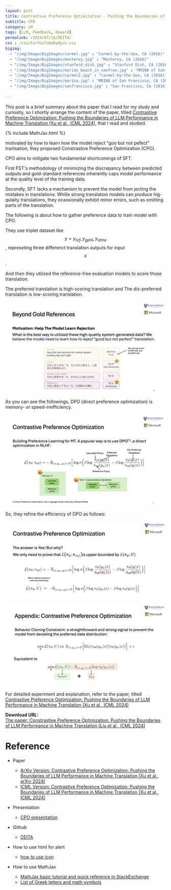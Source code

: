```yaml
---
layout: post
title: Contrastive Preference Optimization - Pushing the Boundaries of LLM Performance in Machine Translation
subtitle: CPO
category: LM
tags: [LLM, Feedback, Reward]
permalink: /2024/07/16/DEITA/
css : /css/ForYouTubeByHyun.css
bigimg: 
  - "/img/Image/BigImages/carmel.jpg" : "Carmel-by-the-Sea, CA (2016)"
  - "/img/Image/BigImages/monterey.jpg" : "Monterey, CA (2016)"
  - "/img/Image/BigImages/stanford_dish.jpg" : "Stanford Dish, CA (2016)"
  - "/img/Image/BigImages/marian_beach_in_sanfran.jpg" : "MRINA of San Francisco, CA (2016)"
  - "/img/Image/BigImages/carmel2.jpg" : "Carmel-by-the-Sea, CA (2016)"
  - "/img/Image/BigImages/marina.jpg" : "MRINA of San Francisco, CA (2016)"
  - "/img/Image/BigImages/sanfrancisco.jpg" : "San Francisco, CA (2016)"
  
---
```


This post is a brief summary about the paper that I read for my study and curiosity, so I shortly arrange the content of the paper, titled [Contrastive Preference Optimization: Pushing the Boundaries of LLM Performance in Machine Translation (Xu et al., ICML 2024)](https://icml.cc/virtual/2024/poster/34994), that I read and studied. 

{% include MathJax.html %}

motivated by how to learn how the model reject "goo but not pefect" tranlsation, they proposed Constrastive Preference Optimization (CPO).

CPO aims to mitigate two fundamental shortcomings of SFT. 

First FST's methodology of minimizing the discrepancy between predicted outputs and gold-standard references inherently caps model performance at the quality level of the training data.

Secondly, SFT lacks a mechanism to prevent the model from jecting the mistakes in translations. 
Whille strong translation models can produce hig-qulaity translations, they ocassionally exhibit minor errors, such as omitting parts of the translation. 

The following is about how to gather preference data to train model with CPO.

They use triplet dataset like $$ y = {y_{ref}, y_{gpt4}, y_{alma}} $$, represeting three differenct translation outputs for input $$x$$.

And then they utilized the reference-free evaluation models to score those translation.

The preferred translation is high-scoring translation and The dis-preferred translation is low-scoring translation.

![Xu et al., ICML 2024](/img/Image/NaturalLanguageProcessing/Papers/RL/2024-07-18-CPO/cpo_01.png)


As you can see the followings, DPO (direct preference optimization) is memory- or speed-inefficiency.

![Xu et al., ICML 2024](/img/Image/NaturalLanguageProcessing/Papers/RL/2024-07-18-CPO/cpo_02.png)


So, they refine the efficiency of DPO as follows: 

![Xu et al., ICML 2024](/img/Image/NaturalLanguageProcessing/Papers/RL/2024-07-18-CPO/cpo_03.png)


![Xu et al., ICML 2024](/img/Image/NaturalLanguageProcessing/Papers/RL/2024-07-18-CPO/cpo_04.png)

For detailed experiment and explanation, refer to the paper, titled [Contrastive Preference Optimization: Pushing the Boundaries of LLM Performance in Machine Translation (Xu et al., ICML 2024)](https://icml.cc/virtual/2024/poster/34994)

<div class="alert alert-success" role="alert"><i class="fa fa-paperclip fa-lg"></i> <b>Download URL: </b><br>
  <a href="https://icml.cc/virtual/2024/poster/34994">The paper: Constrastive Preference Optimization: Pushing the Boundaries of LLM Performance in Machine Translation (Liu et al., ICML 2024)</a></div>

# Reference 

- Paper 
  - [ArXiv Version: Contrastive Preference Optimization: Pushing the Boundaries of LLM Performance in Machine Translation (Xu et al., arXiv 2024)](https://arxiv.org/abs/2401.08417)
  - [ICML Version: Contrastive Preference Optimization: Pushing the Boundaries of LLM Performance in Machine Translation (Xu et al., ICML 2024)](https://icml.cc/virtual/2024/poster/34994)

- Presentation
  - [CPO presentation](https://icml.cc/media/icml-2024/Slides/34994_q9ZmJkq.pdf)

- Github
  - [DEITA](https://github.com/hkust-nlp/deita)
  
- How to use html for alert
  - [how to use icon](http://idratherbewriting.com/documentation-theme-jekyll/mydoc_icons.html)
 
- How to use MathJax 
  - [MathJax basic tutorial and quick reference in StackExchange](https://math.meta.stackexchange.com/questions/5020/mathjax-basic-tutorial-and-quick-reference)
  - [List of Greek letters and math symbols](https://www.overleaf.com/learn/latex/List_of_Greek_letters_and_math_symbols)
